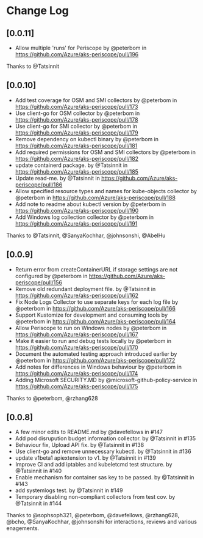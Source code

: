 # Change Log

## [0.0.11]

* Allow multiple 'runs' for Periscope by @peterbom in https://github.com/Azure/aks-periscope/pull/196

Thanks to @Tatsinnit

## [0.0.10]

* Add test coverage for OSM and SMI collectors by @peterbom in https://github.com/Azure/aks-periscope/pull/173
* Use client-go for OSM collector by @peterbom in https://github.com/Azure/aks-periscope/pull/178
* Use client-go for SMI collector by @peterbom in https://github.com/Azure/aks-periscope/pull/179
* Remove dependency on kubectl binary by @peterbom in https://github.com/Azure/aks-periscope/pull/181
* Add required permissions for OSM and SMI collectors by @peterbom in https://github.com/Azure/aks-periscope/pull/182
* update containerd package. by @Tatsinnit in https://github.com/Azure/aks-periscope/pull/185
* Update read-me.  by @Tatsinnit in https://github.com/Azure/aks-periscope/pull/186
* Allow specified resource types and names for kube-objects collector by @peterbom in https://github.com/Azure/aks-periscope/pull/188
* Add note to readme about kubectl version by @peterbom in https://github.com/Azure/aks-periscope/pull/190
* Add Windows log collection collector by @peterbom in https://github.com/Azure/aks-periscope/pull/191

Thanks to @Tatsinnit, @SanyaKochhar, @johnsonshi, @AbelHu

## [0.0.9]

* Return error from createContainerURL if storage settings are not configured by @peterbom in https://github.com/Azure/aks-periscope/pull/156
* Remove old redundant deployment file. by @Tatsinnit in https://github.com/Azure/aks-periscope/pull/162
* Fix Node Logs Collector to use separate keys for each log file by @peterbom in https://github.com/Azure/aks-periscope/pull/166
* Support Kustomize for development and consuming tools by @peterbom in https://github.com/Azure/aks-periscope/pull/164
* Allow Periscope to run on Windows nodes by @peterbom in https://github.com/Azure/aks-periscope/pull/167
* Make it easier to run and debug tests locally by @peterbom in https://github.com/Azure/aks-periscope/pull/170
* Document the automated testing approach introduced earlier by @peterbom in https://github.com/Azure/aks-periscope/pull/172
* Add notes for differences in Windows behaviour by @peterbom in https://github.com/Azure/aks-periscope/pull/174
* Adding Microsoft SECURITY.MD by @microsoft-github-policy-service in https://github.com/Azure/aks-periscope/pull/175

Thanks to @peterbom, @rzhang628 

## [0.0.8]

* A few minor edits to README.md by @davefellows in #147
* Add pod disrupution budget information collector. by @Tatsinnit in #135
* Behaviour fix, Upload API fix. by @Tatsinnit in #138
* Use client-go and remove unnecessary kubectl. by @Tatsinnit in #136
* update v1beta1 apiextension to v1. by @Tatsinnit in #139
* Improve CI and add iptables and kubeletcmd test structure. by @Tatsinnit in #140
* Enable mechanism for container sas key to be passed. by @Tatsinnit in #143
* add systemlogs test. by @Tatsinnit in #149
* Temporary disabling non-compliant collectors from test cov. by @Tatsinnit in #144


Thanks to @sophsoph321, @peterbom, @davefellows, @rzhang628, @bcho, @SanyaKochhar, @johnsonshi for interactions, reviews and various enagements.